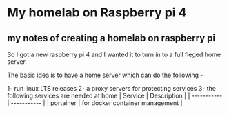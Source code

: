 # My homelab on Raspberry pi 4
my notes of creating a homelab on raspberry pi
---

So I got a new raspberry pi 4 and I wanted it to turn in to a full fleged home server. 

The basic idea is to have a home server which can do the following -

1- run linux LTS releases
2- a proxy servers for protecting services
3- the following services are needed at home
| Service | Description |
| ----------- | ----------- |
| portainer | for docker container management  |
